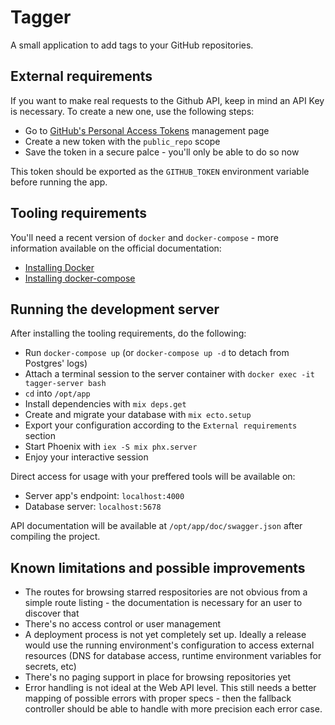 # Tagger

A small application to add tags to your GitHub repositories.

## External requirements

If you want to make real requests to the Github API, keep in mind an API Key is necessary. To create a new one, use the following steps:

- Go to [GitHub's Personal Access Tokens](https://github.com/settings/tokens) management page
- Create a new token with the `public_repo` scope
- Save the token in a secure palce - you'll only be able to do so now

This token should be exported as the `GITHUB_TOKEN` environment variable before running the app.

## Tooling requirements

You'll need a recent version of `docker` and `docker-compose` - more information available on the official documentation:

- [Installing Docker](https://docs.docker.com/install/)
- [Installing docker-compose](https://docs.docker.com/compose/install/)

## Running the development server

After installing the tooling requirements, do the following:

- Run `docker-compose up` (or `docker-compose up -d` to detach from Postgres' logs)
- Attach a terminal session to the server container with `docker exec -it tagger-server bash`
- `cd` into `/opt/app`
- Install dependencies with `mix deps.get`
- Create and migrate your database with `mix ecto.setup`
- Export your configuration according to the `External requirements` section
- Start Phoenix with `iex -S mix phx.server`
- Enjoy your interactive session

Direct access for usage with your preffered tools will be available on:

- Server app's endpoint: `localhost:4000`
- Database server: `localhost:5678`

API documentation will be available at `/opt/app/doc/swagger.json` after compiling the project.

## Known limitations and possible improvements

- The routes for browsing starred respositories are not obvious from a simple route listing - the documentation is necessary for an user to discover that
- There's no access control or user management
- A deployment process is not yet completely set up. Ideally a release would use the running environment's configuration to access external resources (DNS for database access, runtime environment variables for secrets, etc)
- There's no paging support in place for browsing repositories yet
- Error handling is not ideal at the Web API level. This still needs a better mapping of possible errors with proper specs - then the fallback controller should be able to handle with more precision each error case.